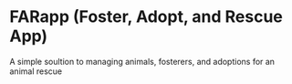 #  FARapp (Foster, Adopt, and Rescue App)

A simple soultion to managing animals, fosterers, and adoptions for an animal rescue
